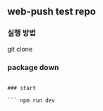## web-push test repo


### 실행 방법

git clone

### package down

```npm i

### start

``` npm run dev
